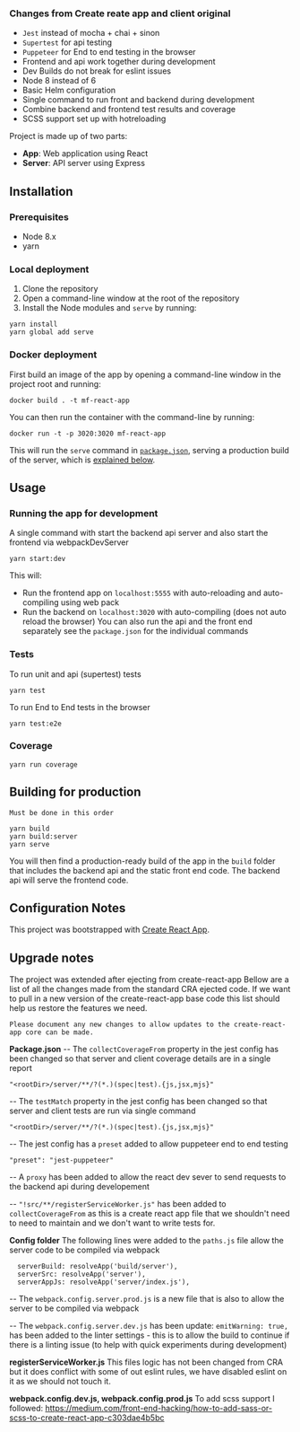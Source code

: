 ### Changes from Create reate app and client original
* `Jest` instead of mocha + chai + sinon
* `Supertest` for api testing 
* `Puppeteer` for End to end testing in the browser 
* Frontend and api work together during development
* Dev Builds do not break for eslint issues
* Node 8 instead of 6
* Basic Helm configuration
* Single command to run front and backend during development
* Combine backend and frontend test results and coverage 
* SCSS support set up with hotreloading

Project is made up of two parts:
* **App**: Web application using React
* **Server**: API server using Express

## Installation
### Prerequisites
* Node 8.x
* yarn

### Local deployment
1. Clone the repository
2. Open a command-line window at the root of the repository
3. Install the Node modules and `serve` by running:
```
yarn install
yarn global add serve
```

### Docker deployment

First build an image of the app by opening a command-line window in the project root and running:

```
docker build . -t mf-react-app
```

You can then run the container with the command-line by running:

```
docker run -t -p 3020:3020 mf-react-app
```

This will run the `serve` command in [`package.json`](package.json), serving a production build of the server, which is [explained below](building-for-production).

## Usage

### Running the app for development
A single command with start the backend api server and also start the frontend via webpackDevServer

```
yarn start:dev
```

This will:
* Run the frontend app on `localhost:5555` with auto-reloading and auto-compiling using web pack
* Run the backend on `localhost:3020` with auto-compiling (does not auto reload the browser)
You can also run the api and the front end separately see the `package.json` for the individual commands


### Tests
To run unit and api (supertest) tests
```
yarn test
```
To run End to End tests in the browser
```
yarn test:e2e
```

### Coverage
```
yarn run coverage
```

## Building for production

`Must be done in this order`
```
yarn build
yarn build:server
yarn serve
```

You will then find a production-ready build of the app in the `build` folder that includes the backend api and the static front end code. The backend api will serve the frontend code.


## Configuration Notes

This project was bootstrapped with [Create React App](https://github.com/facebookincubator/create-react-app).

## Upgrade notes
The project was extended after ejecting from create-react-app
Bellow are a list of all the changes made from the standard CRA ejected code.
If we want to pull in a new version of the create-react-app base code this list should help us restore the features we need.

`Please document any new changes to allow updates to the create-react-app core can be made.`

**Package.json**
-- The `collectCoverageFrom` property in the jest config has been changed so that server and client coverage details are in a single report
```
"<rootDir>/server/**/?(*.)(spec|test).{js,jsx,mjs}"
```
-- The `testMatch` property in the jest config has been changed so that server and client tests are run via single command
```
"<rootDir>/server/**/?(*.)(spec|test).{js,jsx,mjs}"
```
-- The jest config has a `preset` added to allow puppeteer end to end testing
```
"preset": "jest-puppeteer"
```

-- A `proxy` has been added to allow the react dev sever to send requests to the backend api during developement

-- `"!src/**/registerServiceWorker.js"` has been added to `collectCoverageFrom` as this is a create react app file that we shouldn't need to need to maintain and we don't want to write tests for.

**Config folder**
The following lines were added to the `paths.js` file allow the server code to be compiled via webpack
```
  serverBuild: resolveApp('build/server'),
  serverSrc: resolveApp('server'),
  serverAppJs: resolveApp('server/index.js'),
```

-- The `webpack.config.server.prod.js` is a new file that is also to allow the server to be compiled via webpack

-- The `webpack.config.server.dev.js` has been update:
`emitWarning: true,` has been added to the linter settings - this is to allow the build to continue if there is a linting issue (to help with quick experiments during development)

**registerServiceWorker.js**
This files logic has not been changed from CRA but it does conflict with some of out eslint rules, we have disabled eslint on it as we should not touch it.

**webpack.config.dev.js, webpack.config.prod.js**
To add scss support I followed:
https://medium.com/front-end-hacking/how-to-add-sass-or-scss-to-create-react-app-c303dae4b5bc